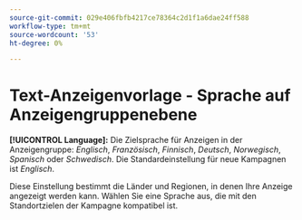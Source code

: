 ```yaml
---
source-git-commit: 029e406fbfb4217ce78364c2d1f1a6dae24ff588
workflow-type: tm+mt
source-wordcount: '53'
ht-degree: 0%

---
```

# Text-Anzeigenvorlage - Sprache auf Anzeigengruppenebene

**[!UICONTROL Language]:** Die Zielsprache für Anzeigen in der Anzeigengruppe: *Englisch*, *Französisch*, *Finnisch*, *Deutsch*, *Norwegisch*, *Spanisch* oder *Schwedisch*. Die Standardeinstellung für neue Kampagnen ist *Englisch*.

Diese Einstellung bestimmt die Länder und Regionen, in denen Ihre Anzeige angezeigt werden kann. Wählen Sie eine Sprache aus, die mit den Standortzielen der Kampagne kompatibel ist.

